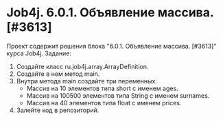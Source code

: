 # Job4j. 6.0.1. Объявление массива. [#3613]
Проект содержит решения блока "6.0.1. Объявление массива. [#3613]" курса Job4j.
Задание:
1. Создайте класс ru.job4j.array.ArrayDefinition.
2. Создайте в нем метод main.
3. Внутри метода main создайте три переменных.
    - Массив на 10 элементов типа short с именем ages.
    - Массив на 100500 элементов типа String c именем surnames.
    - Массив на 40 элементов типа float с именем prices.
4. Залейте код в репозиторий.
